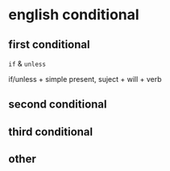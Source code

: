 # english conditional

## first conditional

`if` & `unless`

if/unless + simple present, suject + will + verb

## second conditional

## third conditional

## other
